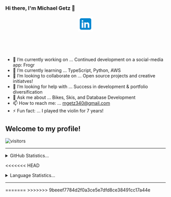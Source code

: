 ### Hi there, I'm Michael Getz 👋

<p align="center">
<a href="https://www.linkedin.com/in/michael-getz-340/" target="_blank">
<img src="./assets/Images/icons8-linkedin-48.png" />
</a>

<p align="center">
<a href="" target="_blank">
<img src="" />
</a>

<p align="center">
<a href="" target="_blank">
<img src="" />
</a>

- 🔭 I’m currently working on ... Continued development on a social-media app: Frogr
- 🌱 I’m currently learning ... TypeScript, Python, AWS
- 👯 I’m looking to collaborate on ... Open source projects and creative initiatves!
- 🤔 I’m looking for help with ... Success in development & portfolio diversification
- 💬 Ask me about ... Bikes, Skis, and Database Development
- 📫 How to reach me: ... mgetz340@gmail.com
- ⚡ Fun fact: ... I played the violin for 7 years!

## Welcome to my profile!

![visitors](https://visitor-badge.glitch.me/badge?page_id=${mgetz34}.${115820984})

<hr>
<details>
<summary>GitHub Statistics...</summary>
<p align = "center">
<img src="https://github-readme-stats.vercel.app/api?username=mgetz34&show_icons=true&hide_border=true&&count_private=true&include_all_commits=true" />
</p>
</details>

<<<<<<< HEAD
<details>
<summary>Language Statistics...</summary><br />
<p align="center">
<img src="https://wakatime.com/share/@4c308fca-1187-41a9-9617-2f4c38597950/aa7f1248-6215-4cd8-b1dc-5d5ad2daf462.svg" height="400" />
</p>
</details>
<hr>
=======
>>>>>>> 9beeef7784d2f0a3ce5e7dfd8ce38491cc17a44e
